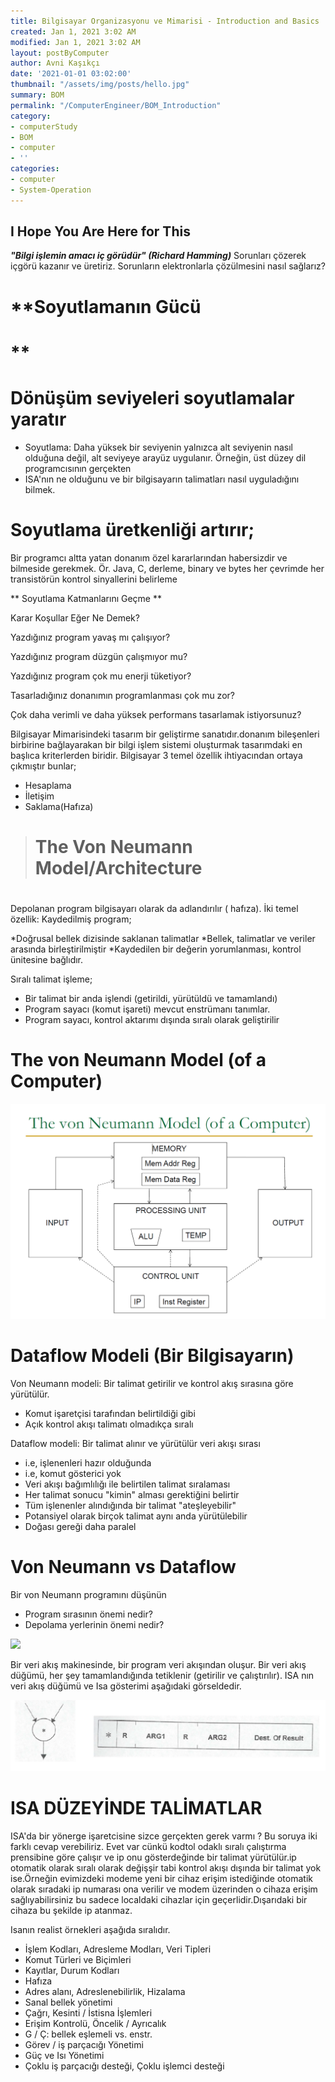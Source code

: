```yaml
---
title: Bilgisayar Organizasyonu ve Mimarisi - Introduction and Basics
created: Jan 1, 2021 3:02 AM
modified: Jan 1, 2021 3:02 AM
layout: postByComputer
author: Avni Kaşıkçı
date: '2021-01-01 03:02:00'
thumbnail: "/assets/img/posts/hello.jpg"
summary: BOM
permalink: "/ComputerEngineer/BOM_Introduction"
category:
- computerStudy
- BOM
- computer
- ''
categories:
- computer
- System-Operation
---
```


## I Hope You Are Here for This
***"Bilgi işlemin amacı iç görüdür" (Richard Hamming)***
Sorunları çözerek içgörü kazanır ve üretiriz. Sorunların elektronlarla çözülmesini nasıl sağlarız?

# **Soyutlamanın Gücü
# **

# Dönüşüm seviyeleri soyutlamalar yaratır
*  Soyutlama: Daha yüksek bir seviyenin yalnızca  alt seviyenin nasıl olduğuna değil, alt seviyeye arayüz  uygulanır.  Örneğin, üst düzey dil programcısının gerçekten
* ISA'nın ne olduğunu ve bir bilgisayarın talimatları nasıl uyguladığını bilmek.

# Soyutlama üretkenliği artırır;


Bir programcı altta yatan donanım özel kararlarından habersizdir ve bilmeside gerekmek.
Ör. Java, C, derleme, binary ve bytes  her çevrimde her transistörün kontrol sinyallerini belirleme



** Soyutlama Katmanlarını Geçme **

Karar Koşullar Eğer Ne Demek?

Yazdığınız program yavaş mı çalışıyor?

Yazdığınız program düzgün çalışmıyor mu?

Yazdığınız program çok mu enerji tüketiyor?

Tasarladığınız donanımın programlanması çok mu zor?

Çok daha verimli ve daha yüksek performans tasarlamak istiyorsunuz?

Bilgisayar Mimarisindeki tasarım bir geliştirme sanatıdır.donanım bileşenleri birbirine bağlayarakan bir bilgi işlem sistemi oluşturmak tasarımdaki en başlıca kriterlerden biridir.
Bilgisayar 3 temel özellik ihtiyacından ortaya çıkmıştır bunlar;
* Hesaplama
* İletişim
* Saklama(Hafıza)

> # The Von Neumann Model/Architecture
> # 
> 
Depolanan program bilgisayarı olarak da adlandırılır (
hafıza). İki temel özellik:
 Kaydedilmiş program;
 
 *Doğrusal bellek dizisinde saklanan talimatlar
 *Bellek, talimatlar ve veriler arasında birleştirilmiştir
 *Kaydedilen bir değerin yorumlanması, kontrol ünitesine bağlıdır.
 
 
 Sıralı talimat işleme;
 
* Bir talimat bir anda işlendi (getirildi, yürütüldü ve tamamlandı)
* Program sayacı (komut işareti) mevcut enstrümanı tanımlar.
* Program sayacı, kontrol aktarımı dışında sıralı olarak geliştirilir

# The von Neumann Model (of a Computer)  
 <img class="card-img-top" src="/assets/img/posts/ComputerByStudy/Bilgisayar-Mimarisi/Bilgisayar_Organizasyonu_ve_Mimarisi-Introduction_and_Basics/The-von-Neumann-Model-(of-a Computer).png">
 
 # Dataflow Modeli (Bir Bilgisayarın) 
 
 Von Neumann modeli: Bir talimat getirilir ve kontrol akış sırasına göre yürütülür.
 * Komut işaretçisi tarafından belirtildiği gibi
 * Açık kontrol akışı talimatı olmadıkça sıralı
 
Dataflow modeli: Bir talimat alınır ve yürütülür
veri akışı sırası
* i.e, işlenenleri hazır olduğunda
* i.e, komut gösterici yok
* Veri akışı bağımlılığı ile belirtilen talimat sıralaması
* Her talimat sonucu "kimin" alması gerektiğini belirtir
* Tüm işlenenler alındığında bir talimat "ateşleyebilir"
* Potansiyel olarak birçok talimat aynı anda yürütülebilir
* Doğası gereği daha paralel


# Von Neumann vs Dataflow #

Bir von Neumann programını düşünün
* Program sırasının önemi nedir?
* Depolama yerlerinin önemi nedir?

 <img class="card-img-top" src="{{site.url}}/assets/img/posts/ComputerByStudy/Bilgisayar-Mimarisi/Bilgisayar_Organizasyonu_ve_Mimarisi-Introduction_and_Basics/von-Neumann-vs-Dataflow">
 
 
 Bir veri akış makinesinde, bir program veri akışından oluşur. Bir veri akış düğümü, her şey tamamlandığında tetiklenir (getirilir ve çalıştırılır). ISA nın veri akış düğümü ve Isa gösterimi aşağıdaki görseldedir.



 <img class="card-img-top" src="/assets/img/posts/ComputerByStudy/Bilgisayar-Mimarisi/Bilgisayar_Organizasyonu_ve_Mimarisi-Introduction_and_Basics/ISASHOW.png">


# ISA DÜZEYİNDE TALİMATLAR #

ISA'da bir yönerge işaretcisine sizce gerçekten gerek varmı ?
Bu soruya iki farklı cevap verebiliriz.
Evet var cünkü kodtol odaklı sıralı çalıştırma prensibine göre çalışır ve ip onu gösterdeğinde bir talimat yürütülür.ip otomatik olarak sıralı olarak değişşir tabi kontrol akışı dışında bir talimat yok ise.Örneğin evimizdeki modeme yeni bir cihaz erişim istediğinde otomatik olarak sıradaki ip numarası ona verilir ve modem üzerinden o cihaza erişim sağlıyabilirsiniz bu sadece localdaki cihazlar için geçerlidir.Dışarıdaki bir cihaza bu şekilde ip atanmaz.

Isanın realist örnekleri aşağıda sıralıdır.

* İşlem Kodları, Adresleme Modları, Veri Tipleri
* Komut Türleri ve Biçimleri
* Kayıtlar, Durum Kodları
* Hafıza
* Adres alanı, Adreslenebilirlik, Hizalama
* Sanal bellek yönetimi
* Çağrı, Kesinti / İstisna İşlemleri
* Erişim Kontrolü, Öncelik / Ayrıcalık
* G / Ç: bellek eşlemeli vs. enstr.
* Görev / iş parçacığı Yönetimi
* Güç ve Isı Yönetimi
* Çoklu iş parçacığı desteği, Çoklu işlemci desteği
